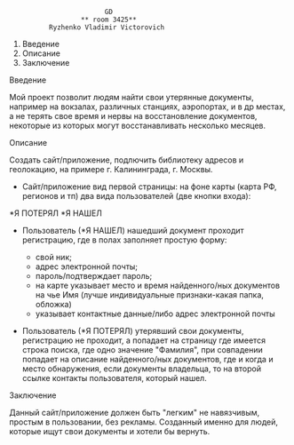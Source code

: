 
                            GD
                      ** room 3425**
              Ryzhenko Vladimir Victorovich

1. Введение
2. Описание 
3. Заключение

Введение

Мой проект позволит людям найти свои утерянные документы, например на вокзалах, различных станциях, аэропортах, и в др местах, а
не терять свое время и нервы на восстановление документов, некоторые из которых могут восстанавливать несколько месяцев.  


Описание

Создать сайт/приложение, подлючить библиотеку адресов и геолокацию, на примере г. Калининграда, г. Москвы.

* Сайт/приложение вид первой страницы: на фоне карты (карта РФ, регионов и тп) два вида пользователей (две кнопки входа):

*Я ПОТЕРЯЛ
*Я НАШЕЛ

* Пользователь (*Я НАШЕЛ) нашедший документ проходит регистрацию, где в полах заполняет простую форму:
  - свой ник;
  - адрес электронной почты;
  - пароль/подтверждает пароль;
  - на карте указывает место и время найденного/ных документов на чье Имя (лучше индивидуальные признаки-какая папка, обложка)
  - указывает контактные данные/либо адрес электронной почты
  
* Пользователь (*Я ПОТЕРЯЛ) утерявший свои документы, регистрацию не проходит, а попадает на страницу
где имеется строка поиска, где одно значение "Фамилия", при совпадении попадает на описание 
найденного/ных документов, где и когда и место обнаружения, если документы владельца, то 
на второй ссылке контакты пользователя, который нашел.


Заключение

Данный сайт/приложение должен быть "легким" не навязчивым, простым в пользовании, без рекламы.
Созданный именно для людей, которые ищут свои документы и хотели бы вернуть.











